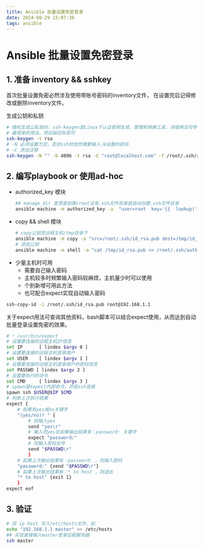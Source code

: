 ```yaml
---
title: Ansible 批量设置免密登录
date: 2024-08-29 15:07:38
tags: ansible
---
```


# Ansible 批量设置免密登录

## 1. 准备 inventory && sshkey
  
  首次批量设置免密必然涉及使用带账号密码的inventory文件，
  在设置完后记得修改或删除inventory文件。

  生成公钥和私钥

  ```bash
  # 随机生成公私钥对，ssh-keygen是Linux下认证密钥生成、管理和转换工具，详细用法可参考其man文档
  # 最简单的用法，然后敲回车即可
  ssh-keygen -t rsa
  # -N 必须设置为空，否则ssh时依然需要输入-N设置的密码
  # -C 添加注释
  ssh-keygen -N "" -b 4096 -t rsa -C "root@localhost.com" -f /root/.ssh/root.rsa
  ```

## 2. 编写playbook or 使用ad-hoc

- authorized_key 模块
  ```bash
  ## manage_dir 意思是如果/root没有.ssh文件目录就自动创建.ssh文件目录
  ansible machine -m authorized_key -a  "user=root  key='{{  lookup('file', '/root/.ssh/id_rsa.pub')  }}'  path=/root/.ssh/authorized_keys  manage_dir=yes"
  ```
- copy && shell 模块
  ```bash
  # copy公钥至远程主机/tmp目录下
  ansible machine -m copy -a "src=/root/.ssh/id_rsa.pub dest=/tmp/id_rsa.pub"
  # 添加公钥
  ansible machine -m shell -a "cat /tmp/id_rsa.pub >> /root/.ssh/authorized_keys"
  ```
- 少量主机时可用
  - 需要自己输入密码
  - 主机较多时频繁输入密码较麻烦，主机量少时可以使用
  - 个别新增可用此方法
  - 也可配合expect实现自动输入密码

```bash
ssh-copy-id -i /root/.ssh/id_rsa.pub root@192.168.1.1
```
关于expect用法可查询其他资料，bash脚本可以结合expect使用，从而达到自动批量登录设置免密的效果。

```bash
# ! /usr/bin/expect
# 设置要连接的远程主机IP信息
set IP      [ lindex $argv 0 ]
# 设置要连接的远程主机登录用户
set USER    [ lindex $argv 1 ]
# 设置要连接的远程主机登录用户的密码信息
set PASSWD [ lindex $argv 2 ]
# 设置要执行的命令
set CMD     [ lindex $argv 3 ]
# spawn是expect内部命令，开启ssh连接
spawn ssh $USER@$IP $CMD
# 判断上次执行结果
expect {
    # 如果有yes或no关键字
    "(yes/no)? " {
        # 则输入yes
        send "yes\r"
        # 输入完yes后如果输出结果有：password: 关键字
        expect "password:"
        # 则输入密码文件
        send "$PASSWD\r"
        }
    # 如果上次输出结果有：password: ，则输入密码
    "password:" {send "$PASSWD\r"}
    # 如果上次输出结果有：* to host ，则退出
    "* to host" {exit 1}
    }
expect eof
```

## 3. 验证
```bash
# 将 ip host 写入/etc/hosts文件，如
echo "192.168.1.1 master" >> /etc/hosts
## 实现直接输入master登录远程服务器
ssh master 
```